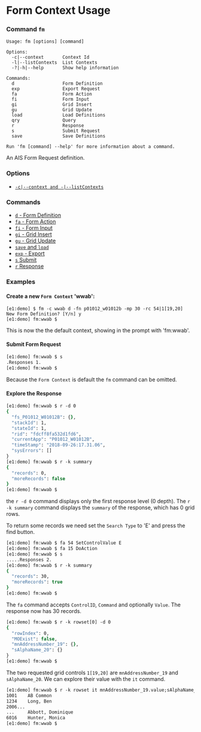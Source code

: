 ﻿# Form Context Usage
### Command `fm`
```
Usage: fm [options] [command]

Options:
  -c|--context       Context Id
  -l|--listContexts  List Contexts
  -?|-h|--help       Show help information

Commands:
  d                  Form Definition
  exp                Export Request
  fa                 Form Action
  fi                 Form Input
  gi                 Grid Insert
  gu                 Grid Update
  load               Load Definitions
  qry                Query
  r                  Response
  s                  Submit Request
  save               Save Definitions

Run 'fm [command] --help' for more information about a command.
```
An AIS Form Request definition.
### Options
- [`-c|--context and -|--listContexts`](./opt-context-and-list.md)
### Commands
- [`d` - Form Definition](./cmd-fm-d.md)
- [`fa` - Form Action](./cmd-fa.md)
- [`fi` - Form Input](./cmd-fi.md)
- [`gi` - Grid Insert](./cmd-gi.md)
- [`gu` - Grid Update](./cmd-gu.md)
- [`save` and `load`](./cmd-save-and-load.md)
- [`exp` - Export](./cmd-exp.md)
- [`s` Submit](./cmd-submit.md)  
- [`r` Response](./cmd-respones.md)

### Examples
#### Create a new `Form Context` 'wwab': 
```
[e1:demo] $ fm -c wwab d -fn p01012_w01012b -mp 30 -rc 54|1[19,20]
New Form Definition? [Y/n] y
[e1:demo] fm:wwab $ 
```
This is now the the default context, showing in the prompt with 'fm:wwab'.
#### Submit Form Request
```csh
[e1:demo] fm:wwab $ s
.Responses 1.
[e1:demo] fm:wwab $ 
```
Because the `Form Context` is default the `fm` command can be omitted.
#### Explore the Response
```csh
[e1:demo] fm:wwab $ r -d 0
{
  "fs_P01012_W01012B": {},
  "stackId": 1,
  "stateId": 1,
  "rid": "fdcff8fa532d1fd6",
  "currentApp": "P01012_W01012B",
  "timeStamp": "2018-09-26:17.31.06",
  "sysErrors": []
}
[e1:demo] fm:wwab $ r -k summary
{
  "records": 0,
  "moreRecords": false
}
[e1:demo] fm:wwab $ 
```
the `r -d 0` command displays only the first response level (0 depth).  The `r -k summary` command displays the `summary` of the response, which has 0 grid rows.

To return some records we need set the `Search Type` to 'E' and press the find button.
```csh
[e1:demo] fm:wwab $ fa 54 SetControlValue E
[e1:demo] fm:wwab $ fa 15 DoAction
[e1:demo] fm:wwab $ s
.....Responses 2.
[e1:demo] fm:wwab $ r -k summary
{
  "records": 30,
  "moreRecords": true
}
[e1:demo] fm:wwab $ 
```
The `fa` command accepts `ControlID`, `Command` and optionally `Value`.  The response now has 30 records.
```csh
[e1:demo] fm:wwab $ r -k rowset[0] -d 0                  
{
  "rowIndex": 0,
  "MOExist": false,
  "mnAddressNumber_19": {},
  "sAlphaName_20": {}
}
[e1:demo] fm:wwab $
```
The two requested grid controls `1[19,20]` are `mnAddressNumber_19` and `sAlphaName_20`.  We can explore their value with the `it` command.
```csh
[e1:demo] fm:wwab $ r -k rowset it mnAddressNumber_19.value;sAlphaName_20.value
1001    AB Common   
1234    Long, Ben   
2006...
...     Abbott, Dominique   
6016    Hunter, Monica  
[e1:demo] fm:wwab $ 
```
